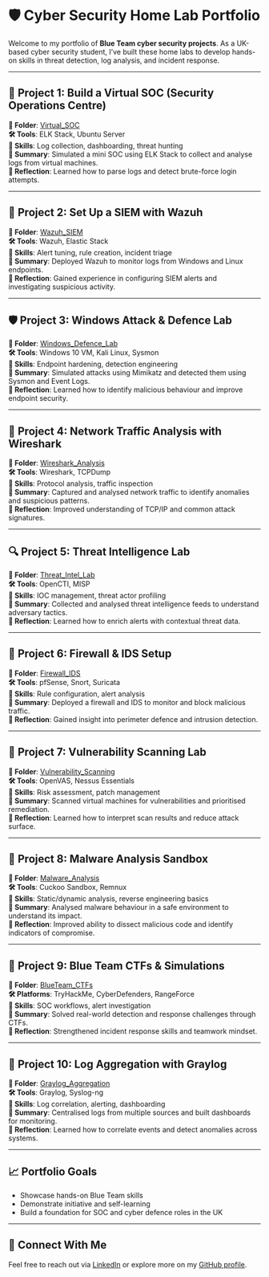 # 🛡️ Cyber Security Home Lab Portfolio

Welcome to my portfolio of **Blue Team cyber security projects**. As a UK-based cyber security student, I’ve built these home labs to develop hands-on skills in threat detection, log analysis, and incident response.

---

## 🔐 Project 1: Build a Virtual SOC (Security Operations Centre)

**📁 Folder**: [Virtual_SOC](./Virtual_SOC)  
**🛠 Tools**: ELK Stack, Ubuntu Server  
**🎯 Skills**: Log collection, dashboarding, threat hunting  
**📝 Summary**: Simulated a mini SOC using ELK Stack to collect and analyse logs from virtual machines.  
**💬 Reflection**: Learned how to parse logs and detect brute-force login attempts.

---

## 🧪 Project 2: Set Up a SIEM with Wazuh

**📁 Folder**: [Wazuh_SIEM](./Wazuh_SIEM)  
**🛠 Tools**: Wazuh, Elastic Stack  
**🎯 Skills**: Alert tuning, rule creation, incident triage  
**📝 Summary**: Deployed Wazuh to monitor logs from Windows and Linux endpoints.  
**💬 Reflection**: Gained experience in configuring SIEM alerts and investigating suspicious activity.

---

## 🛡️ Project 3: Windows Attack & Defence Lab

**📁 Folder**: [Windows_Defence_Lab](./Windows_Defence_Lab)  
**🛠 Tools**: Windows 10 VM, Kali Linux, Sysmon  
**🎯 Skills**: Endpoint hardening, detection engineering  
**📝 Summary**: Simulated attacks using Mimikatz and detected them using Sysmon and Event Logs.  
**💬 Reflection**: Learned how to identify malicious behaviour and improve endpoint security.

---

## 📡 Project 4: Network Traffic Analysis with Wireshark

**📁 Folder**: [Wireshark_Analysis](./Wireshark_Analysis)  
**🛠 Tools**: Wireshark, TCPDump  
**🎯 Skills**: Protocol analysis, traffic inspection  
**📝 Summary**: Captured and analysed network traffic to identify anomalies and suspicious patterns.  
**💬 Reflection**: Improved understanding of TCP/IP and common attack signatures.

---

## 🔍 Project 5: Threat Intelligence Lab

**📁 Folder**: [Threat_Intel_Lab](./Threat_Intel_Lab)  
**🛠 Tools**: OpenCTI, MISP  
**🎯 Skills**: IOC management, threat actor profiling  
**📝 Summary**: Collected and analysed threat intelligence feeds to understand adversary tactics.  
**💬 Reflection**: Learned how to enrich alerts with contextual threat data.

---

## 🧱 Project 6: Firewall & IDS Setup

**📁 Folder**: [Firewall_IDS](./Firewall_IDS)  
**🛠 Tools**: pfSense, Snort, Suricata  
**🎯 Skills**: Rule configuration, alert analysis  
**📝 Summary**: Deployed a firewall and IDS to monitor and block malicious traffic.  
**💬 Reflection**: Gained insight into perimeter defence and intrusion detection.

---

## 🧰 Project 7: Vulnerability Scanning Lab

**📁 Folder**: [Vulnerability_Scanning](./Vulnerability_Scanning)  
**🛠 Tools**: OpenVAS, Nessus Essentials  
**🎯 Skills**: Risk assessment, patch management  
**📝 Summary**: Scanned virtual machines for vulnerabilities and prioritised remediation.  
**💬 Reflection**: Learned how to interpret scan results and reduce attack surface.

---

## 🧼 Project 8: Malware Analysis Sandbox

**📁 Folder**: [Malware_Analysis](./Malware_Analysis)  
**🛠 Tools**: Cuckoo Sandbox, Remnux  
**🎯 Skills**: Static/dynamic analysis, reverse engineering basics  
**📝 Summary**: Analysed malware behaviour in a safe environment to understand its impact.  
**💬 Reflection**: Improved ability to dissect malicious code and identify indicators of compromise.

---

## 🧠 Project 9: Blue Team CTFs & Simulations

**📁 Folder**: [BlueTeam_CTFs](./BlueTeam_CTFs)  
**🛠 Platforms**: TryHackMe, CyberDefenders, RangeForce  
**🎯 Skills**: SOC workflows, alert investigation  
**📝 Summary**: Solved real-world detection and response challenges through CTFs.  
**💬 Reflection**: Strengthened incident response skills and teamwork mindset.

---

## 🧮 Project 10: Log Aggregation with Graylog

**📁 Folder**: [Graylog_Aggregation](./Graylog_Aggregation)  
**🛠 Tools**: Graylog, Syslog-ng  
**🎯 Skills**: Log correlation, alerting, dashboarding  
**📝 Summary**: Centralised logs from multiple sources and built dashboards for monitoring.  
**💬 Reflection**: Learned how to correlate events and detect anomalies across systems.

---

## 📈 Portfolio Goals

- Showcase hands-on Blue Team skills
- Demonstrate initiative and self-learning
- Build a foundation for SOC and cyber defence roles in the UK

---

## 🔗 Connect With Me

Feel free to reach out via [LinkedIn](https://www.linkedin.com) or explore more on my [GitHub profile](https://github.com).

